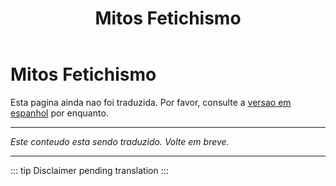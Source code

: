 ﻿---
title: Mitos Fetichismo
---

<!-- TODO: translation missing -->

# Mitos Fetichismo

Esta pagina ainda nao foi traduzida. Por favor, consulte a [versao em espanhol](/es/mitos-fetichismo) por enquanto.

---

*Este conteudo esta sendo traduzido. Volte em breve.*

---

::: tip
Disclaimer pending translation
:::
